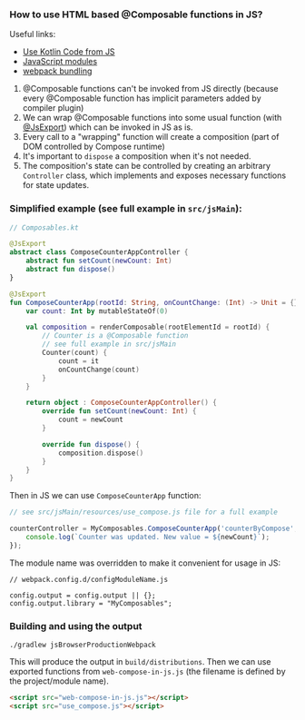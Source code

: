 ### How to use HTML based @Composable functions in JS?

Useful links:
- [Use Kotlin Code from JS](https://kotlinlang.org/docs/js-to-kotlin-interop.html)
- [JavaScript modules](https://kotlinlang.org/docs/js-modules.html)
- [webpack bundling](https://kotlinlang.org/docs/js-project-setup.html#webpack-bundling)

1) @Composable functions can't be invoked from JS directly (because every @Composable function has implicit parameters added by compiler plugin)
2) We can wrap @Composable functions into some usual function (with [@JsExport](https://kotlinlang.org/docs/js-to-kotlin-interop.html#jsexport-annotation)) which can be invoked in JS as is.
3) Every call to a "wrapping" function will create a composition (part of DOM controlled by Compose runtime)
4) It's important to `dispose` a composition when it's not needed.
5) The composition's state can be controlled by creating an arbitrary `Controller` class, which implements and exposes necessary functions for state updates.


### Simplified example (see full example in `src/jsMain`):

```kotlin
// Composables.kt

@JsExport
abstract class ComposeCounterAppController {
    abstract fun setCount(newCount: Int)
    abstract fun dispose()
}

@JsExport
fun ComposeCounterApp(rootId: String, onCountChange: (Int) -> Unit = {}): ComposeCounterAppController {
    var count: Int by mutableStateOf(0)

    val composition = renderComposable(rootElementId = rootId) {
        // Counter is a @Composable function
        // see full example in src/jsMain
        Counter(count) {
            count = it
            onCountChange(count)
        }
    }

    return object : ComposeCounterAppController() {
        override fun setCount(newCount: Int) {
            count = newCount
        }

        override fun dispose() {
            composition.dispose()
        }
    }
}
```

Then in JS we can use `ComposeCounterApp` function:

```javascript
// see src/jsMain/resources/use_compose.js file for a full example

counterController = MyComposables.ComposeCounterApp('counterByCompose', (newCount) => {
    console.log(`Counter was updated. New value = ${newCount}`);
});
```

The module name was overridden to make it convenient for usage in JS:

```
// webpack.config.d/configModuleName.js

config.output = config.output || {};
config.output.library = "MyComposables";
```

### Building and using the output

```
./gradlew jsBrowserProductionWebpack
```

This will produce the output in `build/distributions`.
Then we can use exported functions from `web-compose-in-js.js` (the filename is defined by the project/module name).
```html
<script src="web-compose-in-js.js"></script>
<script src="use_compose.js"></script>
```
